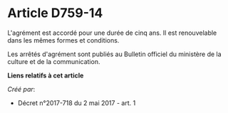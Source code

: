 # Article D759-14

L'agrément est accordé pour une durée de cinq ans. Il est renouvelable dans les mêmes formes et conditions.

Les arrêtés d'agrément sont publiés au Bulletin officiel du ministère de la culture et de la communication.

**Liens relatifs à cet article**

_Créé par_:

  - Décret n°2017-718 du 2 mai 2017 - art. 1
